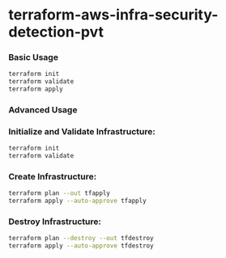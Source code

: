 # terraform-aws-infra-security-detection-pvt

### Basic Usage

```bash
terraform init
terraform validate
terraform apply
```
### Advanced Usage

### Initialize and Validate Infrastructure:
```bash
terraform init
terraform validate
```
### Create Infrastructure:
```bash
terraform plan --out tfapply
terraform apply --auto-approve tfapply
```
### Destroy Infrastructure:
```bash
terraform plan --destroy --out tfdestroy
terraform apply --auto-approve tfdestroy